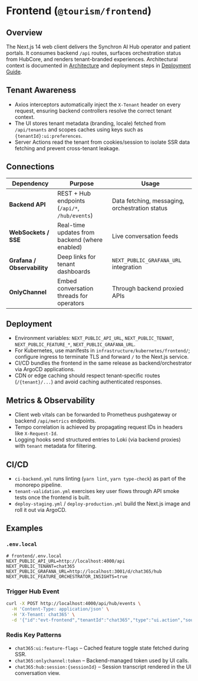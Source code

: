 # Frontend (`@tourism/frontend`)

## Overview
The Next.js 14 web client delivers the Synchron AI Hub operator and patient portals. It consumes backend `/api` routes, surfaces orchestration status from HubCore, and renders tenant-branded experiences. Architectural context is documented in [Architecture](../docs/ARCHITECTURE.md) and deployment steps in [Deployment Guide](../docs/DEPLOYMENT_GUIDE.md).

## Tenant Awareness
- Axios interceptors automatically inject the `X-Tenant` header on every request, ensuring backend controllers resolve the correct tenant context.
- The UI stores tenant metadata (branding, locale) fetched from `/api/tenants` and scopes caches using keys such as `{tenantId}:ui:preferences`.
- Server Actions read the tenant from cookies/session to isolate SSR data fetching and prevent cross-tenant leakage.

## Connections
| Dependency | Purpose | Usage |
|------------|---------|-------|
| **Backend API** | REST + Hub endpoints (`/api/*`, `/hub/events`) | Data fetching, messaging, orchestration status |
| **WebSockets / SSE** | Real-time updates from backend (where enabled) | Live conversation feeds |
| **Grafana / Observability** | Deep links for tenant dashboards | `NEXT_PUBLIC_GRAFANA_URL` integration |
| **OnlyChannel** | Embed conversation threads for operators | Through backend proxied APIs |

## Deployment
- Environment variables: `NEXT_PUBLIC_API_URL`, `NEXT_PUBLIC_TENANT`, `NEXT_PUBLIC_FEATURE_*`, `NEXT_PUBLIC_GRAFANA_URL`.
- For Kubernetes, use manifests in `infrastructure/kubernetes/frontend/`; configure ingress to terminate TLS and forward `/` to the Next.js service.
- CI/CD bundles the frontend in the same release as backend/orchestrator via ArgoCD applications.
- CDN or edge caching should respect tenant-specific routes (`/{tenant}/...`) and avoid caching authenticated responses.

## Metrics & Observability
- Client web vitals can be forwarded to Prometheus pushgateway or backend `/api/metrics` endpoints.
- Tempo correlation is achieved by propagating request IDs in headers like `X-Request-Id`.
- Logging hooks send structured entries to Loki (via backend proxies) with `tenant` metadata for filtering.

## CI/CD
- `ci-backend.yml` runs linting (`yarn lint`, `yarn type-check`) as part of the monorepo pipeline.
- `tenant-validation.yml` exercises key user flows through API smoke tests once the frontend is built.
- `deploy-staging.yml` / `deploy-production.yml` build the Next.js image and roll it out via ArgoCD.

## Examples
### `.env.local`
```env
# frontend/.env.local
NEXT_PUBLIC_API_URL=http://localhost:4000/api
NEXT_PUBLIC_TENANT=chat365
NEXT_PUBLIC_GRAFANA_URL=http://localhost:3001/d/chat365/hub
NEXT_PUBLIC_FEATURE_ORCHESTRATOR_INSIGHTS=true
```

### Trigger Hub Event
```bash
curl -X POST http://localhost:4000/api/hub/events \
  -H 'Content-Type: application/json' \
  -H 'X-Tenant: chat365' \
  -d '{"id":"evt-frontend","tenantId":"chat365","type":"ui.action","source":"frontend","timestamp":"2024-04-01T12:00:00Z","payload":{"action":"refreshDashboard"}}'
```

### Redis Key Patterns
- `chat365:ui:feature-flags` – Cached feature toggle state fetched during SSR.
- `chat365:onlychannel:token` – Backend-managed token used by UI calls.
- `chat365:hub:session:{sessionId}` – Session transcript rendered in the UI conversation view.
